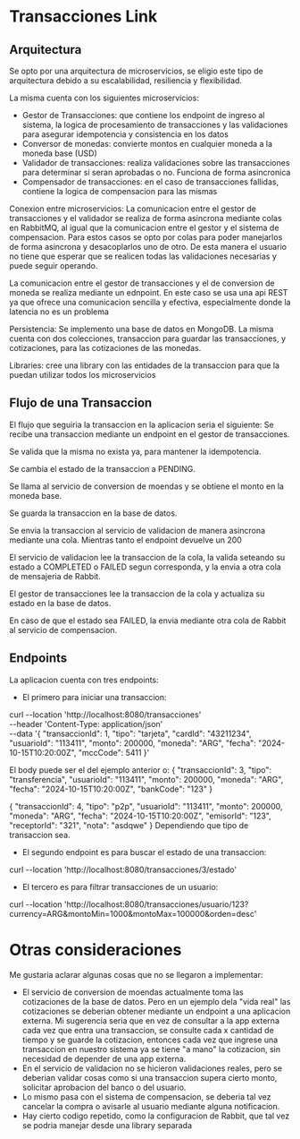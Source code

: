 # Transacciones Link

## Arquitectura

Se opto por una arquitectura de microservicios, se eligio este tipo de arquitectura debido 
a su escalabilidad, resiliencia y flexibilidad.

La misma cuenta con los siguientes microservicios:

- Gestor de Transacciones: que contiene los endpoint de ingreso al sistema, la logica de procesamiento de transacciones y las validaciones para asegurar idempotencia y consistencia en los datos
- Conversor de monedas: convierte montos en cualquier moneda a la moneda base (USD)
- Validador de transacciones: realiza validaciones sobre las transacciones para determinar si seran aprobadas o no. Funciona de forma asincronica
- Compensador de transacciones: en el caso de transacciones fallidas, contiene la logica de compensacion para las mismas

Conexion entre microservicios:
La comunicacion entre el gestor de transacciones y el validador se realiza de forma asincrona
mediante colas en RabbitMQ, al igual que la comunicacion entre el gestor y el sistema de compensacion.
Para estos casos se opto por colas para poder manejarlos de forma asincrona y desacoplarlos uno de otro. 
De esta manera el usuario no tiene que esperar que se realicen todas las validaciones necesarias y puede seguir operando.

La comunicacion entre el gestor de transacciones y el de conversion de moneda se realiza mediante un ednpoint.
En este caso se usa una api REST ya que ofrece una comunicacion sencilla y efectiva, especialmente donde la latencia no es un problema

Persistencia:
Se implemento una base de datos en MongoDB. La misma cuenta con dos colecciones, 
transaccion para guardar las transacciones, y cotizaciones, para las cotizaciones de las monedas.

Libraries: cree una library con las entidades de la transaccion para que la puedan utilizar todos los microservicios

## Flujo de una Transaccion

El flujo que seguiria la transaccion en la aplicacion seria el siguiente:
Se recibe una transaccion mediante un endpoint en el gestor de transacciones.

Se valida que la misma no exista ya, para mantener la idempotencia.

Se cambia el estado de la transaccion a PENDING.

Se llama al servicio de conversion de moendas y se obtiene el monto en la moneda base.

Se guarda la transaccion en la base de datos.

Se envia la transaccion al servicio de validacion de manera asincrona mediante una cola. Mientras tanto el endpoint devuelve un 200

El servicio de validacion lee la transaccion de la cola, la valida seteando su estado a COMPLETED o FAILED segun corresponda, 
y la envia a otra cola de mensajeria de Rabbit.

El gestor de transacciones lee la transaccion de la cola y actualiza su estado en la base de datos.

En caso de que el estado sea FAILED, la envia mediante otra cola de Rabbit al servicio de compensacion.

## Endpoints

La aplicacion cuenta con tres endpoints:

- El primero para iniciar una transaccion:

curl --location 'http://localhost:8080/transacciones' \
--header 'Content-Type: application/json' \
--data '{
"transaccionId": 1,
"tipo": "tarjeta",
"cardId": "43211234",
"usuarioId": "113411",
"monto": 200000,
"moneda": "ARG",
"fecha": "2024-10-15T10:20:00Z",
"mccCode": 5411
}'

El body puede ser el del ejemplo anterior o:
{
"transaccionId": 3,
"tipo": "transferencia",
"usuarioId": "113411",
"monto": 200000,
"moneda": "ARG",
"fecha": "2024-10-15T10:20:00Z",
"bankCode": "123"
}

{
"transaccionId": 4,
"tipo": "p2p",
"usuarioId": "113411",
"monto": 200000,
"moneda": "ARG",
"fecha": "2024-10-15T10:20:00Z",
"emisorId": "123",
"receptorId": "321",
"nota": "asdqwe"
}
 Dependiendo que tipo de transaccion sea.

- El segundo endpoint es para buscar el estado de una transaccion:
  
curl --location 'http://localhost:8080/transacciones/3/estado'

- El tercero es para filtrar transacciones de un usuario:

curl --location 'http://localhost:8080/transacciones/usuario/123?currency=ARG&montoMin=1000&montoMax=100000&orden=desc'

# Otras consideraciones

Me gustaria aclarar algunas cosas que no se llegaron a implementar:

- El servicio de conversion de moendas actualmente toma las cotizaciones de la base de datos. Pero en un
ejemplo dela "vida real" las cotizaciones se deberian obtener mediante un endpoint a una aplicacion
externa. Mi sugerencia seria que en vez de consultar a la app externa cada vez que entra una transaccion,
se consulte cada x cantidad de tiempo y se guarde la cotizacion, entonces cada vez que ingrese una 
transaccion en nuestro sistema ya se tiene "a mano" la cotizacion, sin necesidad de depender de una app externa.
- En el servicio de validacion no se hicieron validaciones reales, pero se deberian validar cosas como si
una transaccion supera cierto monto, solicitar aprobacion del banco o del usuario.
- Lo mismo pasa con el sistema de compensacion, se deberia tal vez cancelar la compra o avisarle al usuario mediante alguna notificacion.
- Hay cierto codigo repetido, como la configuracion de Rabbit, que tal vez se podria manejar desde una library separada
